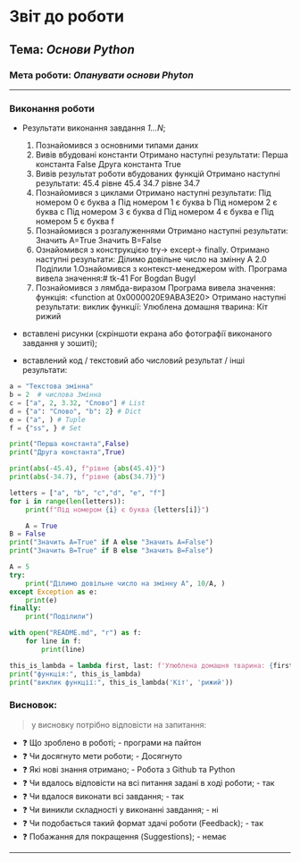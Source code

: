 # Звіт до роботи
## Тема: _Основи Python_
### Мета роботи: _Опанувати основи Phyton_
---
### Виконання роботи
- Результати виконання завдання *1...N*;
    1. Познайомився з основними типами даних
    1. Вивів вбудовані константи
    Отримано наступні результати:
     Перша константа False
     Друга константа True
    1. Вивів результат роботи вбудованих функцій
    Отримано наступні результати:
    45.4 рівне 45.4
    34.7 рівне 34.7
    1. Познайомився з циклами
    Отримано наступні результати:
    Під номером 0 є буква a
    Під номером 1 є буква b
    Під номером 2 є буква c
    Під номером 3 є буква d
    Під номером 4 є буква e
    Під номером 5 є буква f
    1. Познайомився з розгалуженнями
    Отримано наступні результати:
    Значить А=True
    Значить B=False
    1. Ознайомився з конструкцією try-> except-> finally.
    Отримано наступні результати:
    Ділимо довільне число на змінну А 2.0
    Поділили
    1.Ознайомився з контекст-менеджером with.
    Програма вивела значення:# tk-41 For Bogdan Bugyl
    1. Познайомився з лямбда-виразом
    Програма вивела значення:
    функція: <function <lambda> at 0x0000020E9ABA3E20>
    Отримано наступні результати:
    виклик функції: Улюблена домашня тварина: Кіт рижий

- вставлені рисунки (скріншоти екрана або фотографії виконаного завдання у зошиті);




- вставлений код / текстовий або числовий результат / інші результати:
```python
a = "Текстова змінна"
b = 2  # числова Змінна
c = ["a", 2, 3.32, "Слово"] # List
d = {"a": "Слово", "b": 2} # Dict
e = ("a", ) # Tuple
f = {"ss", } # Set

print("Перша константа",False)
print("Друга константа",True)

print(abs(-45.4), f"рівне {abs(45.4)}")
print(abs(-34.7), f"рівне {abs(34.7)}")

letters = ["a", "b", "c","d", "e", "f"]
for i in range(len(letters)):
    print(f"Під номером {i} є буква {letters[i]}")

    A = True
B = False
print("Значить А=True" if A else "Значить А=False")
print("Значить B=True" if B else "Значить B=False")

A = 5
try:
    print("Ділимо довільне число на змінну А", 10/A, )
except Exception as e:
    print(e)
finally:
    print("Поділили")

with open("README.md", "r") as f:
    for line in f:
        print(line)

this_is_lambda = lambda first, last: f'Улюблена домашня тварина: {first} {last}'
print("функція:", this_is_lambda)
print("виклик функції:", this_is_lambda('Кіт', 'рижий'))
```
### Висновок: 
> у висновку потрібно відповісти на запитання:
- :question: Що зроблено в роботі; - програми на пайтон
- :question: Чи досягнуто мети роботи; - Досягнуто
- :question: Які нові знання отримано; - Робота з Github та Python
- :question: Чи вдалось відповісти на всі питання задані в ході роботи; - так
- :question: Чи вдалося виконати всі завдання; - так
- :question: Чи виникли складності у виконанні завдання; - ні
- :question: Чи подобається такий формат здачі роботи (Feedback); - так
- :question: Побажання для покращення (Suggestions); - немає
---